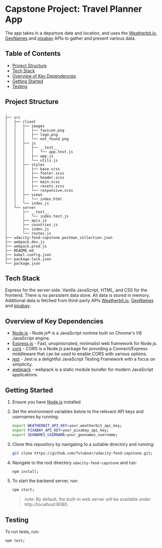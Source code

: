# Capstone Project: Travel Planner App

The app takes in a departure date and location, and uses the [Weatherbit.io](https://www.weatherbit.io/api/swaggerui/weather-api-v2), [GeoNames](https://www.geonames.org/export/web-services.html) and [pixabay](https://pixabay.com/api/docs/) APIs to gather and present various data.

## Table of Contents

- [Project Structure](#project-structure)
- [Tech Stack](#tech-stack)
- [Overview of Key Dependencies](#overview-of-key-dependencies)
- [Getting Started](#getting-started)
- [Testing](#testing)

## Project Structure

```
.
├── src
│   ├── client
│   │   ├── images
│   │   │   ├── favicon.png
│   │   │   ├── logo.png
│   │   │   └── not_found.png
│   │   ├── js
│   │   │   ├── __test__
│   │   │   │   └── app.test.js
│   │   │   ├── app.js
│   │   │   └── utils.js
│   │   ├── styles
│   │   │   ├── base.scss
│   │   │   ├── footer.scss
│   │   │   ├── header.scss
│   │   │   ├── main.scss
│   │   │   ├── resets.scss
│   │   │   └── responsive.scss
│   │   ├── views
│   │   │   └── index.html
│   │   └── index.js
│   └── server
│       ├── __test__
│       │   └── index.test.js
│       ├── apis.js
│       ├── countries.js
│       ├── index.js
│       └── routes.js
├── udacity-fend-capstone.postman_collection.json
├── webpack.dev.js
├── webpack.prod.js
├── README.md
├── babel.config.json
├── package-lock.json
└── package.json
```

## Tech Stack

Express for the server-side. Vanilla JavaScript, HTML, and CSS for the frontend. There is no persistent data store. All data is stored in memory. Additional data is fetched from third-party APIs [Weatherbit.io](https://www.weatherbit.io/api/swaggerui/weather-api-v2), [GeoNames](https://www.geonames.org/export/web-services.html) and [pixabay](https://pixabay.com/api/docs/).

## Overview of Key Dependencies

- [Node.js](https://nodejs.org/en/) - Node.js® is a JavaScript runtime built on Chrome's V8 JavaScript engine.
- [Express.js](https://expressjs.com/) - Fast, unopinionated, minimalist web framework for Node.js.
- [cors](https://www.npmjs.com/package/cors) - CORS is a Node.js package for providing a Connect/Express middleware that can be used to enable CORS with various options.
- [jest](https://jestjs.io/) - Jest is a delightful JavaScript Testing Framework with a focus on simplicity.
- [webpack](https://webpack.js.org/) - webpack is a static module bundler for modern JavaScript applications.

## Getting Started

1. Ensure you have [Node.js](https://nodejs.org/en/download/) installed
2. Set the environment variables below to the relevant API keys and usernames by running:
   ```bash
   export WEATHERBIT_API_KEY=your_weatherbit_api_key;
   export PIXABAY_API_KEY=your_pixabay_api_key;
   export GEONAMES_USERNAME=your_geonames_username;
   ```
2. Clone this repository by navigating to a suitable directory and running:
   ```bash
   git clone https://github.com/fstubner/udacity-fend-capstone.git;
   ```
3. Navigate to the root directory `udacity-fend-capstone` and run:
   ```bash
   npm install;
   ```
4. To start the backend server, run:

   ```bash
   npm start;
   ```

   > _note:_ By default, the built-in web server will be available under http://localhost:8080.

## Testing

To run tests, run:
```bash
npm test;
```